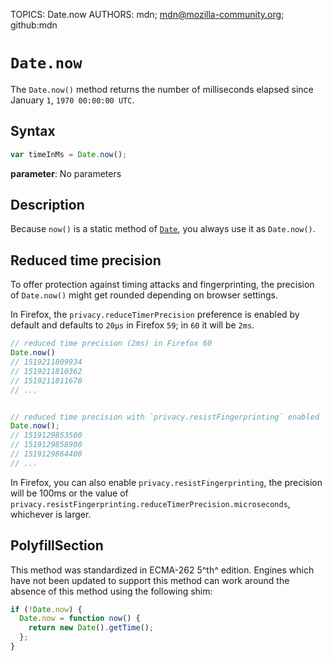 TOPICS: Date.now
AUTHORS: mdn; mdn@mozilla-community.org; github:mdn

# `Date.now`

The `Date.now()` method returns the number of milliseconds elapsed since January `1`,
`1970 00:00:00 UTC`.

## Syntax

```javascript
var timeInMs = Date.now();
```

**parameter**: No parameters

## Description

Because `now()` is a static method of [`Date`](/en/webfrontend/Date), you always use it as `Date.now()`.

## Reduced time precision

To offer protection against timing attacks and fingerprinting, the precision of `Date.now()`
might get rounded depending on browser settings.

In Firefox, the `privacy.reduceTimerPrecision`  preference is enabled by default and defaults to
`20µs` in Firefox `59`; in `60` it will be `2ms`.

```javascript
// reduced time precision (2ms) in Firefox 60
Date.now()
// 1519211809934
// 1519211810362
// 1519211811670
// ...


// reduced time precision with `privacy.resistFingerprinting` enabled
Date.now();
// 1519129853500
// 1519129858900
// 1519129864400
// ...
```

In Firefox, you can also enable `privacy.resistFingerprinting`, the precision will be 100ms or the
value of `privacy.resistFingerprinting.reduceTimerPrecision.microseconds`, whichever is larger.

## PolyfillSection

This method was standardized in ECMA-262 5^th^ edition. Engines which have not been updated to
support this method can work around the absence of this method using the following shim:

```javascript
if (!Date.now) {
  Date.now = function now() {
    return new Date().getTime();
  };
}
```
